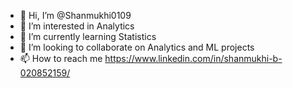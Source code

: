 - 👋 Hi, I’m @Shanmukhi0109
- 👀 I’m interested in Analytics
- 🌱 I’m currently learning Statistics
- 💞️ I’m looking to collaborate on Analytics and ML projects
- 📫 How to reach me https://www.linkedin.com/in/shanmukhi-b-020852159/

<!---
Shanmukhi0109/Shanmukhi0109 is a ✨ special ✨ repository because its `README.md` (this file) appears on your GitHub profile.
You can click the Preview link to take a look at your changes.
--->

